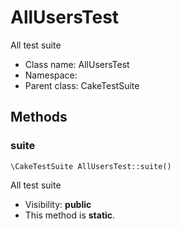 AllUsersTest
===============

All test suite




* Class name: AllUsersTest
* Namespace: 
* Parent class: CakeTestSuite







Methods
-------


### suite

    \CakeTestSuite AllUsersTest::suite()

All test suite



* Visibility: **public**
* This method is **static**.




